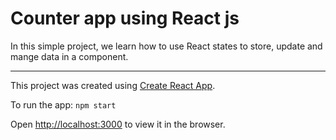 # Counter app using React js

In this simple project, we learn how to use React states to store, update and mange data in a component. 

---
This project was created using [Create React App](https://github.com/facebook/create-react-app).

To run the app: `npm start`

Open [http://localhost:3000](http://localhost:3000) to view it in the browser.
